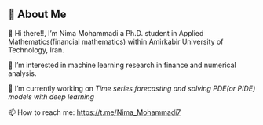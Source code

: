 ## 🚀 About Me

👋 Hi there!!, I’m Nima Mohammadi a Ph.D. student in Applied Mathematics(financial mathematics) within Amirkabir University of Technology, Iran.

👀 I’m interested in machine learning research in finance and numerical analysis.

🌱 I’m currently working on *Time series forecasting and solving PDE(or PIDE) models with deep learning* 

📫 How to reach me: https://t.me/Nima_Mohammadi7
